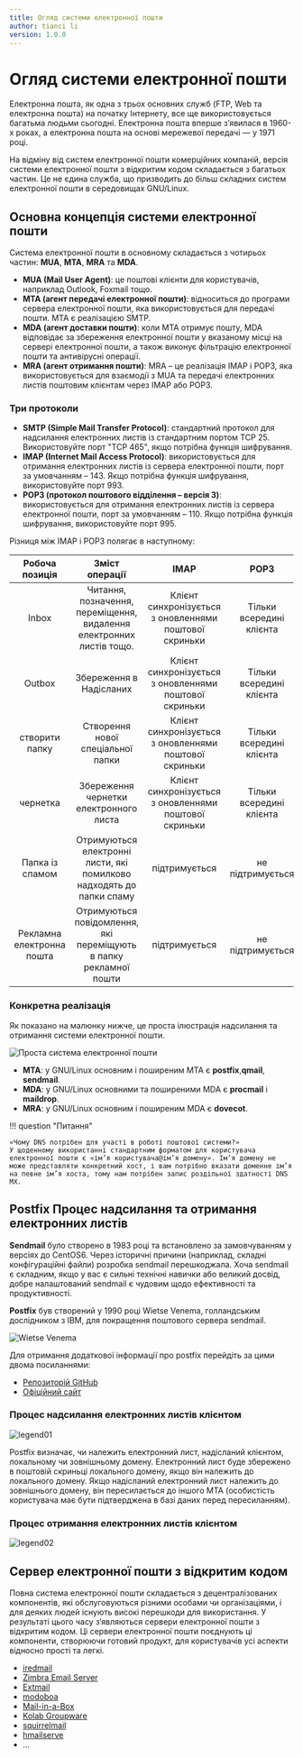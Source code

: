 ```yaml
---
title: Огляд системи електронної пошти
author: tianci li
version: 1.0.0
---
```


# Огляд системи електронної пошти

Електронна пошта, як одна з трьох основних служб (FTP, Web та електронна пошта) на початку Інтернету, все ще використовується багатьма людьми сьогодні. Електронна пошта вперше з’явилася в 1960-х роках, а електронна пошта на основі мережевої передачі — у 1971 році.

На відміну від систем електронної пошти комерційних компаній, версія системи електронної пошти з відкритим кодом складається з багатьох частин. Це не єдина служба, що призводить до більш складних систем електронної пошти в середовищах GNU/Linux.

## Основна концепція системи електронної пошти

Система електронної пошти в основному складається з чотирьох частин: **MUA**, **MTA**, **MRA** та **MDA**.

* **MUA (Mail User Agent)**: це поштові клієнти для користувачів, наприклад Outlook, Foxmail тощо.
* **MTA (агент передачі електронної пошти)**: відноситься до програми сервера електронної пошти, яка використовується для передачі пошти. MTA є реалізацією SMTP.
* **MDA (агент доставки пошти)**: коли MTA отримує пошту, MDA відповідає за збереження електронної пошти у вказаному місці на сервері електронної пошти, а також виконує фільтрацію електронної пошти та антивірусні операції.
* **MRA (агент отримання пошти)**: MRA – це реалізація IMAP і POP3, яка використовується для взаємодії з MUA та передачі електронних листів поштовим клієнтам через IMAP або POP3.

### Три протоколи

* **SMTP (Simple Mail Transfer Protocol)**: стандартний протокол для надсилання електронних листів із стандартним портом TCP 25. Використовуйте порт "TCP 465", якщо потрібна функція шифрування.
* **IMAP (Internet Mail Access Protocol)**: використовується для отримання електронних листів із сервера електронної пошти, порт за умовчанням – 143. Якщо потрібна функція шифрування, використовуйте порт 993.
* **POP3 (протокол поштового відділення – версія 3)**: використовується для отримання електронних листів із сервера електронної пошти, порт за умовчанням – 110. Якщо потрібна функція шифрування, використовуйте порт 995.

Різниця між IMAP і POP3 полягає в наступному:

|      Робоча позиція       |                            Зміст операції                            |                          IMAP                          |           POP3           |
|:-------------------------:|:--------------------------------------------------------------------:|:------------------------------------------------------:|:------------------------:|
|           Inbox           | Читання, позначення, переміщення, видалення електронних листів тощо. | Клієнт синхронізується з оновленнями поштової скриньки | Тільки всередині клієнта |
|          Outbox           |                       Збереження в Надісланих                        | Клієнт синхронізується з оновленнями поштової скриньки | Тільки всередині клієнта |
|      створити папку       |                  Створення нової спеціальної папки                   | Клієнт синхронізується з оновленнями поштової скриньки | Тільки всередині клієнта |
|         чернетка          |                Збереження чернетки електронного листа                | Клієнт синхронізується з оновленнями поштової скриньки | Тільки всередині клієнта |
|      Папка із спамом      | Отримуються електронні листи, які помилково надходять до папки спаму |                     підтримується                      |     не підтримується     |
| Рекламна електронна пошта |  Отримуються повідомлення, які переміщують в папку рекламної пошти   |                     підтримується                      |     не підтримується     |

### Конкретна реалізація

Як показано на малюнку нижче, це проста ілюстрація надсилання та отримання системи електронної пошти.

![Проста система електронної пошти](./email-images/email-system01.jpg)

* **MTA**: у GNU/Linux основним і поширеним MTA є **postfix**,**qmail**, **sendmail**.
* **MDA**: у GNU/Linux основними та поширеними MDA є **procmail** і **maildrop**.
* **MRA**: у GNU/Linux основним і поширеним MDA є **dovecot**.

!!! question "Питання"

    «Чому DNS потрібен для участі в роботі поштової системи?»
    У щоденному використанні стандартним форматом для користувача електронної пошти є «ім’я користувача@ім’я домену». Ім’я домену не може представляти конкретний хост, і вам потрібно вказати доменне ім’я на певне ім’я хоста, тому нам потрібен запис роздільної здатності DNS MX.

## Postfix Процес надсилання та отримання електронних листів

**Sendmail** було створено в 1983 році та встановлено за замовчуванням у версіях до CentOS6. Через історичні причини (наприклад, складні конфігураційні файли) розробка sendmail перешкоджала. Хоча sendmail є складним, якщо у вас є сильні технічні навички або великий досвід, добре налаштований sendmail є чудовим щодо ефективності та продуктивності.

**Postfix** був створений у 1990 році Wietse Venema, голландським дослідником з IBM, для покращення поштового сервера sendmail.

![Wietse Venema](./email-images/Wietse%20Venema.png)

Для отримання додаткової інформації про postfix перейдіть за цими двома посиланнями:

* [Репозиторій GitHub](https://github.com/vdukhovni/postfix)
* [Офіційний сайт](http://www.postfix.org/)

### Процес надсилання електронних листів клієнтом

![legend01](./email-images/email-system02.jpg)

Postfix визначає, чи належить електронний лист, надісланий клієнтом, локальному чи зовнішньому домену. Електронний лист буде збережено в поштовій скриньці локального домену, якщо він належить до локального домену. Якщо надісланий електронний лист належить до зовнішнього домену, він пересилається до іншого MTA (особистість користувача має бути підтверджена в базі даних перед пересиланням).

### Процес отримання електронних листів клієнтом

![legend02](./email-images/email-system03.jpg)

## Сервер електронної пошти з відкритим кодом

Повна система електронної пошти складається з децентралізованих компонентів, які обслуговуються різними особами чи організаціями, і для деяких людей існують високі перешкоди для використання. У результаті цього часу з’являються сервери електронної пошти з відкритим кодом. Ці сервери електронної пошти поєднують ці компоненти, створюючи готовий продукт, для користувачів усі аспекти відносно прості та легкі.

* [iredmail](https://www.iredmail.com/index.html)
* [Zimbra Email Server](https://www.zimbra.com/)
* [Extmail](https://www.extmail.cn/)
* [modoboa](https://modoboa.org/en/)
* [Mail-in-a-Box](https://mailinabox.email/)
* [Kolab Groupware](https://docs.kolab.org/installation-guide/index.html)
* [squirrelmail](https://www.squirrelmail.org/index.php)
* [hmailserve](https://www.hmailserver.com/)
* ...
